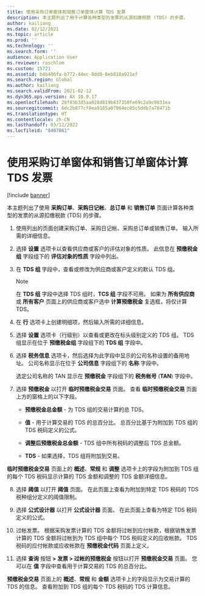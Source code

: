 ```yaml
---
title: 使用采购订单窗体和销售订单窗体计算 TDS 发票
description: 本主题列出了用于计算各种类型的发票的从源扣缴税款 (TDS) 的步骤。
author: kailiang
ms.date: 02/12/2021
ms.topic: article
ms.prod: ''
ms.technology: ''
ms.search.form: ''
audience: Application User
ms.reviewer: roschlom
ms.custom: 15721
ms.assetid: b4b406fa-b772-44ec-8dd8-8eb818a921ef
ms.search.region: Global
ms.author: kailiang
ms.search.validFrom: 2021-02-12
ms.dyn365.ops.version: AX 10.0.17
ms.openlocfilehash: 28f83b3d5aa028d819b837350fe69c2a9c9833ea
ms.sourcegitcommit: 6dc2b877cf8ea9185a07964ec05c5ddb7a78471b
ms.translationtype: HT
ms.contentlocale: zh-CN
ms.lasthandoff: 03/12/2022
ms.locfileid: "8407861"
---
```

# <a name="calculate-tds-invoices-using-purchase-order-form-and-sales-order-form"></a>使用采购订单窗体和销售订单窗体计算 TDS 发票

[!include [banner](../includes/banner.md)]

本主题列出了使用 **采购订单**、**采购日记帐**、**总订单** 和 **销售订单** 页面计算各种类型的发票的从源扣缴税款 (TDS) 的步骤。

1. 使用列出的页面创建采购订单、采购日记帐、采购总订单或销售订单。 输入所需的详细信息。

2. 选择 **设置** 选项卡以查看供应商或客户的评估对象的性质。 此信息在 **预缴税金组** 字段组下的 **评估对象的性质** 字段中列出。

3. 在 **TDS 组** 字段中，查看或修改为供应商或客户定义的默认 TDS 组。

   > [!NOTE]
   > 在 **TDS 组** 字段中选择 TDS 组时，**TCS 组** 字段不可用。 如果为 **所有供应商** 或 **所有客户** 页面上的供应商或客户选中 **计算预缴税金** 复选框，将仅计算 TDS。  

4. 在 **行** 选项卡上创建明细项，然后输入所需的详细信息。

5. 选择 **设置** 选项卡（行级别）以查看或更改在标头级别定义的 TDS 组。 TDS 组显示在位于 **预缴税金组** 字段组下的 **TDS 组** 字段中。

6. 选择 **税务信息** 选项卡，然后选择为此字段中显示的公司名称设置的备用地址。 公司名称显示在位于 **公司信息** 字段组下的 **名称** 字段中。 

   选定公司名称的 TAN 显示在 **预缴税金** 字段组下的 **税务帐号** (**TAN**) 字段中。 

7. 选择 **预缴税金** 以打开 **临时预缴税金交易** 页面。 查看 **临时预缴税金交易** 页面上方的窗格上的以下字段。

   - **预缴税金总金额** - 为 TDS 组的交易计算的总 TDS。

   - **值** - 用于计算交易的 TDS 的总百分比。 总百分比基于为附加到 TDS 组的 TDS 税码定义的公式。

   - **调整后预缴税金总金额** - TDS 组中所有税码的调整后 TDS 总金额。

   - **TDS** - 如果选择，TDS 组将附加到交易。

**临时预缴税金交易** 页面上的 **概述**、**常规** 和 **调整** 选项卡上的字段为附加到 TDS 组的每个 TDS 税码显示计算的 TDS 金额和调整的 TDS 金额详细信息。

8. 选择 **阈值** 以打开 **阈值** 页面。 在此页面上查看为附加到特定 TDS 税码的 TDS 税种组分定义的阈值限制。

9. 选择 **公式设计器** 以打开 **公式设计器** 页面。 在此页面上查看为特定 TDS 税码定义的公式。 

10. 过帐发票。 根据采购发票计算的 TDS 金额将过帐到应付帐款，根据销售发票计算的 TDS 金额将过帐到为 TDS 组中每个 TDS 税码定义的应收帐款。 TDS 税码的应付帐款或应收帐款在 **预缴税金代码** 页面上定义。

11. 选择 **查询** 按钮 **> 发票 > 过帐的预缴税金** 按钮以打开 **预缴税金交易** 页面。 您可以在 **值** 字段中查看用于计算交易的 TDS 的总百分比。

**预缴税金交易** 页面上的 **概述**、**常规** 和 **金额** 选项卡上的字段显示为交易计算的 TDS 的信息。 查看附加到 TDS 组的每个 TDS 税码的 TDS 计算信息。
